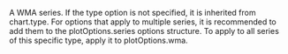 A WMA series. If the type option is not
specified, it is inherited from chart.type.
For options that apply to multiple series, it is recommended to add
them to the plotOptions.series options structure.
To apply to all series of this specific type, apply it to
plotOptions.wma.